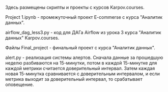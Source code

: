 Здесь размещены скрипты и проекты с курсов Karpov.courses.

Project 1.ipynb - промежуточный проект E-commerse с курса "Аналитик данных".

airflow_dag_less3.py - код для ДАГа Airflow из урока 3 курса "Аналитик данных" Karpov.courses.

Файлы Final_project - финальный проект с курса "Аналитик данных".

alert.py - реализация системы алертов. Сначала данные за прошедшую неделю разбиваются на 15-минутки, потом в каждой 15-минутке для каждой метрики считается доверительный интервал. Затем каждая новая 15-минутка сравнивается с доверительным интервалом, и если метрика выходит за доверительный интервал, то срабатывает оповещение.
